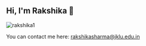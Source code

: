 ## Hi, I'm Rakshika 👋


<p align="left">
  <img src="https://github-readme-stats.vercel.app/api?username=rakshika1&show_icons=true&locale=en" alt="rakshika1" />
</p>


You can contact me here: [rakshikasharma@jklu.edu.in](mailto:rakshikasharma@jklu.edu.in) 

